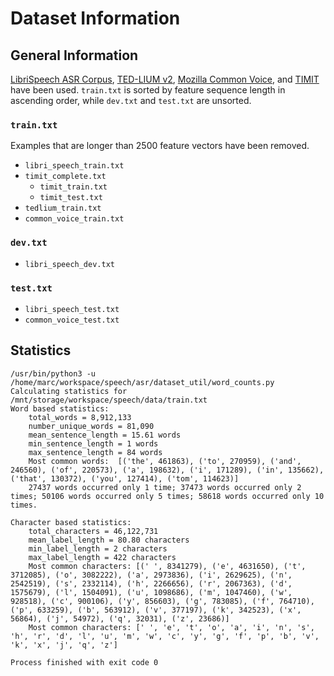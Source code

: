 # Dataset Information


## General Information
[LibriSpeech ASR Corpus](http://openslr.org/12), [TED-LIUM v2](http://www.openslr.org/19/), 
[Mozilla Common Voice](https://voice.mozilla.org/en), and 
[TIMIT](https://catalog.ldc.upenn.edu/ldc93s1) have been used.
`train.txt` is sorted by feature sequence length in ascending order, while `dev.txt` and 
`test.txt` are unsorted.


### `train.txt`
Examples that are longer than 2500 feature vectors have been removed.

* `libri_speech_train.txt`
* `timit_complete.txt`
  * `timit_train.txt`
  * `timit_test.txt`
* `tedlium_train.txt`
* `common_voice_train.txt`


### `dev.txt`
* `libri_speech_dev.txt`


### `test.txt`
* `libri_speech_test.txt`
* `common_voice_test.txt`


## Statistics
```
/usr/bin/python3 -u /home/marc/workspace/speech/asr/dataset_util/word_counts.py
Calculating statistics for /mnt/storage/workspace/speech/data/train.txt
Word based statistics:
	total_words = 8,912,133
    number_unique_words = 81,090
	mean_sentence_length = 15.61 words
	min_sentence_length = 1 words
	max_sentence_length = 84 words
	Most common words:  [('the', 461863), ('to', 270959), ('and', 246560), ('of', 220573), ('a', 198632), ('i', 171289), ('in', 135662), ('that', 130372), ('you', 127414), ('tom', 114623)]
	27437 words occurred only 1 time; 37473 words occurred only 2 times; 50106 words occurred only 5 times; 58618 words occurred only 10 times.

Character based statistics:
	total_characters = 46,122,731
	mean_label_length = 80.80 characters
	min_label_length = 2 characters
	max_label_length = 422 characters
	Most common characters: [(' ', 8341279), ('e', 4631650), ('t', 3712085), ('o', 3082222), ('a', 2973836), ('i', 2629625), ('n', 2542519), ('s', 2332114), ('h', 2266656), ('r', 2067363), ('d', 1575679), ('l', 1504091), ('u', 1098686), ('m', 1047460), ('w', 928518), ('c', 900106), ('y', 856603), ('g', 783085), ('f', 764710), ('p', 633259), ('b', 563912), ('v', 377197), ('k', 342523), ('x', 56864), ('j', 54972), ('q', 32031), ('z', 23686)]
	Most common characters: [' ', 'e', 't', 'o', 'a', 'i', 'n', 's', 'h', 'r', 'd', 'l', 'u', 'm', 'w', 'c', 'y', 'g', 'f', 'p', 'b', 'v', 'k', 'x', 'j', 'q', 'z']

Process finished with exit code 0
```